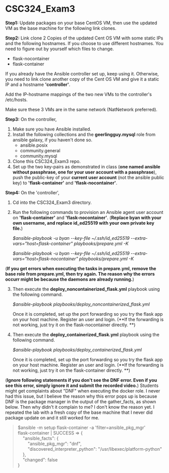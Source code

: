 # CSC324_Exam3

**Step1:**
Update packages on your base CentOS VM, then use the updated VM as the base machine for the following link clones.

**Step2:**
Link clone 2 Copies of the updated Cent OS VM with some static IPs and the following hostnames. If you choose to use different hostnames. You need to figure out by yourself which files to change.
- flask-nocontainer
- flask-container

If you already have the Ansible controller set up, keep using it. Otherwise, you need to link clone another copy of the Cent OS VM and give it a static IP and a hostname **'controller'**.

Add the IP-hostname mappings of the two new VMs to the controller's /etc/hosts.

Make sure these 3 VMs are in the same network (NatNetwork preferred).
 
 **Step3:**
On the controller, 

 1. Make sure you have Ansible installed.
 2. Install the following collections and the **geerlingguy.mysql** role from ansible galaxy, if you haven't done so.
	- ansible.posix
	- community.general
	- community.mysql
 3. Clone this CSC324_Exam3 repo.
 4. Set up the two key-pairs as demonstrated in class (**one named ansible without passphrase, one for your user account with a passphrase**), push the public-key of your **current user account** (not the ansible public key) to **'flask-container'** and **'flask-nocontainer'**.

 **Step4:**
On the 'controller', 

 1. Cd into the CSC324_Exam3 directory.
 2. Run the following commands to provision an Ansible agent user account on **'flask-container'** and **'flask-nocontainer'**. 
 (**Replace byan with your own username, and replace id_ed25519 with your own private key file.**)
	

    *$ansible-playbook -u byan --key-file ~/.ssh/id_ed25519 --extra-vars="host=flask-container" playbooks/prepare.yml -K*	

    *$ansible-playbook -u byan --key-file ~/.ssh/id_ed25519 --extra-vars="host=flask-nocontainer" playbooks/prepare.yml -K*

   (**If you get errors when executing the tasks in prepare.yml, remove the base role from prepare.yml, then try again. The reason why the errors occurr might be because the daemons are already running.**)

3. Then execute the **deploy_noncontainerized_flask.yml** playbook using the following command.

     *$ansible-playbook playbooks/deploy_noncontainerized_flask.yml*

	Once it is completed, set up the port forwarding so you try the flask app on your host machine. Register an user and login.
	(**If the forwarding is not working, just try it on the flask-nocontainer directly. **)

4. Then execute the **deploy_containerized_flask.yml** playbook using the following command.

     *$ansible-playbook playbooks/deploy_containerized_flask.yml*
	
	Once it is completed, set up the port forwarding so you try the flask app on your host machine. Register an user and login.
	(**If the forwarding is not working, just try it on the flask-container directly. **)
	
(**Ignore following statements if you don't see the DNF error. Even if you see this error, simply ignore it and submit the recorded video.**)
Students might get complaints about "DNF" when executing the docker role. I never had this issue, but I believe the reason why this error pops up is because DNF is the package manager in the output of the gather_facts, as shown below. Then why didn't it complain to me? I don't know the reason yet. I repeated the lab with a fresh copy of the base machine that I never did package update on and it still worked for me. 

> $ansible -m setup flask-container -a 'filter=ansible_pkg_mgr' <br />
> flask-container | SUCCESS => {<br />
> &nbsp;&nbsp;&nbsp;&nbsp;"ansible_facts": {<br />
> &nbsp;&nbsp;&nbsp;&nbsp;&nbsp;&nbsp;&nbsp;&nbsp;"ansible_pkg_mgr": "dnf",<br />
> &nbsp;&nbsp;&nbsp;&nbsp;&nbsp;&nbsp;&nbsp;&nbsp;"discovered_interpreter_python": "/usr/libexec/platform-python"<br />
> &nbsp;&nbsp;&nbsp;&nbsp;},<br />
> &nbsp;&nbsp;&nbsp;&nbsp;"changed": false <br />
> }
